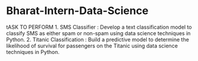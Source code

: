 # Bharat-Intern-Data-Science
tASK TO PERFORM  1. SMS Classifier : Develop a text classification model to classify SMS as either spam or non-spam using data science techniques in Python.  2. Titanic Classification : Build a predictive model to determine the likelihood of survival for passengers on the Titanic using data science techniques in Python.
